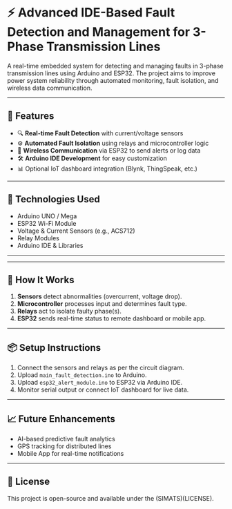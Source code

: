 
# ⚡ Advanced IDE-Based Fault Detection and Management for 3-Phase Transmission Lines

A real-time embedded system for detecting and managing faults in 3-phase transmission lines using Arduino and ESP32. The project aims to improve power system reliability through automated monitoring, fault isolation, and wireless data communication.

---

## 🚀 Features

- 🔍 **Real-time Fault Detection** with current/voltage sensors
- ⚙️ **Automated Fault Isolation** using relays and microcontroller logic
- 📡 **Wireless Communication** via ESP32 to send alerts or log data
- 🛠️ **Arduino IDE Development** for easy customization
- 📊 Optional IoT dashboard integration (Blynk, ThingSpeak, etc.)

---

## 🔧 Technologies Used

- Arduino UNO / Mega
- ESP32 Wi-Fi Module
- Voltage & Current Sensors (e.g., ACS712)
- Relay Modules
- Arduino IDE & Libraries

---


---

## 🧪 How It Works

1. **Sensors** detect abnormalities (overcurrent, voltage drop).
2. **Microcontroller** processes input and determines fault type.
3. **Relays** act to isolate faulty phase(s).
4. **ESP32** sends real-time status to remote dashboard or mobile app.

---

## 📦 Setup Instructions

1. Connect the sensors and relays as per the circuit diagram.
2. Upload `main_fault_detection.ino` to Arduino.
3. Upload `esp32_alert_module.ino` to ESP32 via Arduino IDE.
4. Monitor serial output or connect IoT dashboard for live data.

---

## 📈 Future Enhancements

- AI-based predictive fault analytics
- GPS tracking for distributed lines
- Mobile App for real-time notifications

---

## 📄 License

This project is open-source and available under the (SIMATS)(LICENSE).



